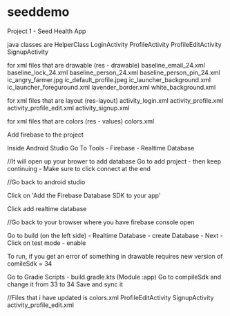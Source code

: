 # seeddemo
Project 1 - Seed Health App

java classes are HelperClass LoginActivity ProfileActivity ProfileEditActivity SignupActivity

for xml files that are drawable (res - drawable) baseline_email_24.xml baseline_lock_24.xml baseline_person_24.xml baseline_person_pin_24.xml ic_angry_farmer.jpg ic_default_profile.jpeg ic_launcher_background.xml ic_launcher_foreguround.xml lavender_border.xml white_background.xml

for xml files that are layout (res-layout) activity_login.xml activity_profile.xml activity_profile_edit.xml activity_signup.xml

for xml files that are colors (res - values) colors.xml

Add firebase to the project

Inside Android Studio Go To Tools - Firebase - Realtime Database

//It will open up your brower to add database Go to add project - then keep continuing - Make sure to click connect at the end

//Go back to android studio

Click on 'Add the Firebase Database SDK to your app'

Click add realtime database

//Go back to your browser where you have firebase console open

Go to build (on the left side) - Realtime Database - create Database - Next - Click on test mode - enable

To run, if you get an error of something in drawable requires new version of comileSdk = 34

Go to Gradie Scripts - build.gradle.kts (Module :app) Go to compileSdk and change it from 33 to 34 Save and sync it


//Files that i have updated is 
colors.xml
ProfileEditActivity
SignupActivity
activity_profile_edit.xml
